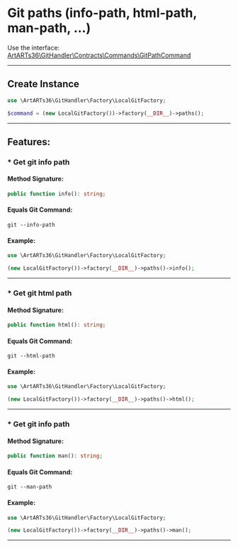 # Git paths (info-path, html-path, man-path, ...)

Use the interface: [ArtARTs36\GitHandler\Contracts\Commands\GitPathCommand](/Users/artem/PhpstormProjects/artarts36/libraries/git/src/Contracts/Commands/GitPathCommand.php)

---

## Create Instance

```php
use \ArtARTs36\GitHandler\Factory\LocalGitFactory;

$command = (new LocalGitFactory())->factory(__DIR__)->paths();
```

---

## Features:

### * Get git info path

#### Method Signature:



```php
public function info(): string;
```

#### Equals Git Command:

`git --info-path`

#### Example:

```php
use \ArtARTs36\GitHandler\Factory\LocalGitFactory;

(new LocalGitFactory())->factory(__DIR__)->paths()->info();
```

---
### * Get git html path

#### Method Signature:



```php
public function html(): string;
```

#### Equals Git Command:

`git --html-path`

#### Example:

```php
use \ArtARTs36\GitHandler\Factory\LocalGitFactory;

(new LocalGitFactory())->factory(__DIR__)->paths()->html();
```

---
### * Get git info path

#### Method Signature:



```php
public function man(): string;
```

#### Equals Git Command:

`git --man-path`

#### Example:

```php
use \ArtARTs36\GitHandler\Factory\LocalGitFactory;

(new LocalGitFactory())->factory(__DIR__)->paths()->man();
```

---
